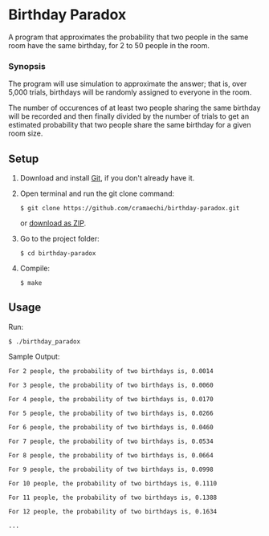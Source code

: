 # Birthday Paradox
A program that approximates the probability that two people in the same room have the same birthday, for 2 to 50 people 
in the room.

### Synopsis
The program will use simulation to approximate the answer; that is, over 5,000 trials, birthdays will be randomly assigned 
to everyone in the room.

The number of occurences of at least two people sharing the same birthday will be recorded and then finally divided by the
number of trials to get an estimated probability that two people share the same birthday for a given room size.

## Setup
1. Download and install [Git](https://git-scm.com/downloads), if you don't already have it.

2. Open terminal and run the git clone command:

   ```
   $ git clone https://github.com/cramaechi/birthday-paradox.git
   ```
    or [download as ZIP](https://github.com/cramaechi/birthday-paradox/archive/master.zip).

3. Go to the project folder:

   ```
   $ cd birthday-paradox
   ```

4. Compile:

   ```
   $ make
   ```
   
## Usage
Run:

```
$ ./birthday_paradox
```

Sample Output:
```
For 2 people, the probability of two birthdays is, 0.0014                                                        

For 3 people, the probability of two birthdays is, 0.0060                                                        

For 4 people, the probability of two birthdays is, 0.0170                                                        

For 5 people, the probability of two birthdays is, 0.0266                                                        

For 6 people, the probability of two birthdays is, 0.0460                                                        

For 7 people, the probability of two birthdays is, 0.0534                                                        

For 8 people, the probability of two birthdays is, 0.0664                                                        

For 9 people, the probability of two birthdays is, 0.0998                                                        

For 10 people, the probability of two birthdays is, 0.1110                                                       

For 11 people, the probability of two birthdays is, 0.1388                                                       

For 12 people, the probability of two birthdays is, 0.1634

...
```
